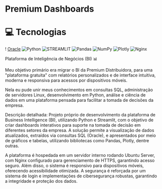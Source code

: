 # Premium Dashboards



# 💻 Tecnologias
! [Oracle](https://img.shields.io/badge/Oracle-F80000?style=for-the-badge&logo=oracle&logoColor=white) ![Python](https://img.shields.io/badge/python-3670A0?style=for-the-badge&logo=python&logoColor=ffdd54) ![STREAMLIT](https://img.shields.io/badge/streamlit-%23D42029.svg?style=for-the-badge&logo=streamlit&logoColor=white) ![Pandas](https://img.shields.io/badge/pandas-%23150458.svg?style=for-the-badge&logo=pandas&logoColor=white) ![NumPy](https://img.shields.io/badge/numpy-%23013243.svg?style=for-the-badge&logo=numpy&logoColor=white) ![Plotly](https://img.shields.io/badge/Plotly-%233F4F75.svg?style=for-the-badge&logo=plotly&logoColor=white) ![Nginx](https://img.shields.io/badge/nginx-%23009639.svg?style=for-the-badge&logo=nginx&logoColor=white)

Plataforma de Inteligência de Negócios (BI) 📊 

Meu objetivo primário era migrar o BI da Premium Distribuidora, para uma "plataforma gratuita" com relatórios personalizados e de interface intuitiva, moderna e responsiva para acessos por dispositivos móveis.

Nela eu pude unir meus conhecimentos em consultas SQL, administração de servidores Linux, desenvolvimento em Python, análise e ciência de dados em uma plataforma pensada para facilitar a tomada de decisões da empresa.

Descrição detalhada:
Projeto próprio de desenvolvimento da plataforma de Business Intelligence (BI), utilizando Python e Streamlit, com o objetivo de criar dashboards interativos para suporte na tomada de decisão em diferentes setores da empresa. A solução permite a visualização de dados atualizados, extraídos via consultas SQL (Oracle), e apresentados por meio de gráficos e tabelas, utilizando bibliotecas como Pandas, Plotly, dentre outras.

A plataforma é hospedada em um servidor interno rodando Ubuntu Server, com Nginx configurado para gerenciamento de HTTPS, garantindo acesso seguro. Além disso, o sistema é responsivo para dispositivos móveis, oferecendo acessibilidade otimizada. A segurança é reforçada por um sistema de login e implementações de cibersegurança robustas, garantindo a integridade e proteção dos dados.